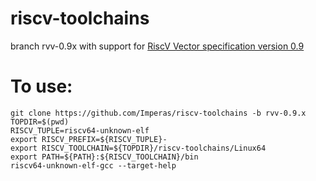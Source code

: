 # riscv-toolchains
branch rvv-0.9x with support for [RiscV Vector specification version 0.9](https://github.com/riscv/riscv-v-spec/releases/tag/0.9)

# To use: 
```
git clone https://github.com/Imperas/riscv-toolchains -b rvv-0.9.x
TOPDIR=$(pwd)
RISCV_TUPLE=riscv64-unknown-elf
export RISCV_PREFIX=${RISCV_TUPLE}-
export RISCV_TOOLCHAIN=${TOPDIR}/riscv-toolchains/Linux64
export PATH=${PATH}:${RISCV_TOOLCHAIN}/bin
riscv64-unknown-elf-gcc --target-help
```
